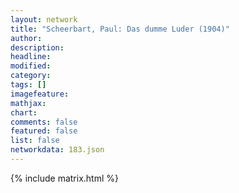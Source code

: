 ```yaml
---
layout: network
title: "Scheerbart, Paul: Das dumme Luder (1904)"
author:
description:
headline:
modified:
category:
tags: []
imagefeature: 
mathjax: 
chart: 
comments: false
featured: false
list: false
networkdata: 183.json
---
```

{% include matrix.html %}

